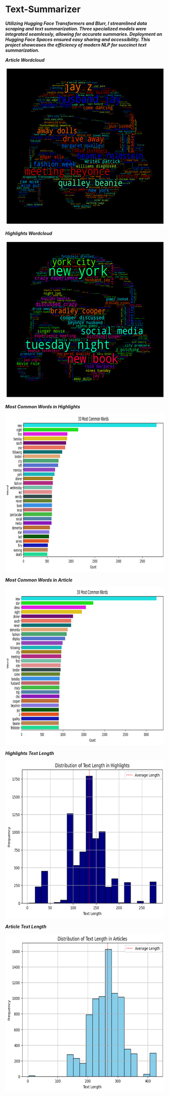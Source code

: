 # Text-Summarizer

***Utilizing Hugging Face Transformers and Blurr, I streamlined data scraping and text summarization. Three specialized models were integrated seamlessly, allowing for accurate summaries. Deployment on Hugging Face Spaces ensured easy sharing and accessibility. This project showcases the efficiency of modern NLP for succinct text summarization.***

***Article Wordcloud***

<img src = "notebooks/article.png" width="700" height="500">

***Highlights Wordcloud***

<img src = "notebooks/highlights.png" width="700" height="500">

***Most Common Words in Highlights***

<img src = "notebooks/highlights_words.png" width="700" height="500">

***Most Common Words in Article***

<img src = "notebooks/article_words.png" width="700" height="500">

***Highlights Text Length***

<img src = "notebooks/highlights_len.png" width="700" height="500">

***Article Text Length***

<img src = "notebooks/article_len.png" width="700" height="500">

